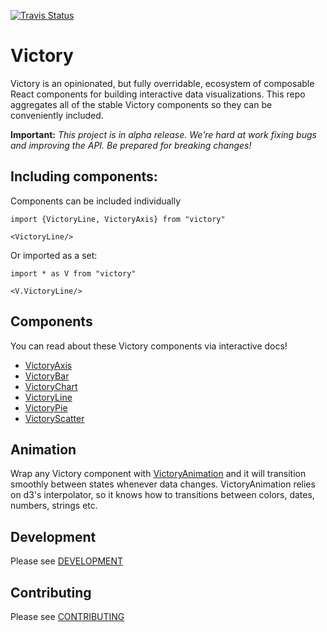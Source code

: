 [![Travis Status][trav_img]][trav_site]

Victory
=======
Victory is an opinionated, but fully overridable, ecosystem of composable React components for building interactive data visualizations. This repo aggregates all of the stable Victory components so they can be conveniently included.

**Important:** _This project is in alpha release. We're hard at work fixing bugs and improving the API. Be prepared for breaking changes!_

## Including components:

Components can be included individually

```
import {VictoryLine, VictoryAxis} from "victory"

<VictoryLine/>
```

Or imported as a set:

```
import * as V from "victory"

<V.VictoryLine/>
```

## Components

You can read about these Victory components via interactive docs!

- [VictoryAxis](https://formidablelabs.github.io/victory-axis)
- [VictoryBar](https://formidablelabs.github.io/victory-bar)
- [VictoryChart](https://formidablelabs.github.io/victory-chart)
- [VictoryLine](https://formidablelabs.github.io/victory-line)
- [VictoryPie](https://formidablelabs.github.io/victory-pie)
- [VictoryScatter](https://formidablelabs.github.io/victory-scatter)


## Animation
Wrap any Victory component with [VictoryAnimation](https://github.com/FormidableLabs/victory-animation) and it will transition smoothly between states whenever data changes. VictoryAnimation relies on d3's interpolator, so it knows how to transitions between colors, dates, numbers, strings etc.

## Development

Please see [DEVELOPMENT](DEVELOPMENT.md)

## Contributing

Please see [CONTRIBUTING](CONTRIBUTING.md)

[trav_img]: https://api.travis-ci.org/FormidableLabs/victory.svg
[trav_site]: https://travis-ci.org/FormidableLabs/victory

